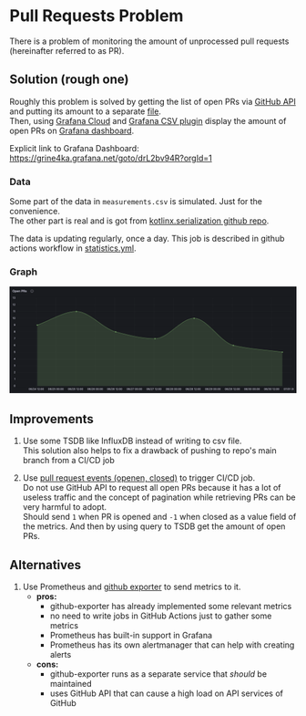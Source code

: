 # Pull Requests Problem

There is a problem of monitoring the amount of unprocessed pull requests (hereinafter referred to as PR).

## Solution (rough one)

Roughly this problem is solved by getting the list of open PRs via [GitHub API](https://docs.github.com/en/rest/pulls/pulls?apiVersion=2022-11-28#list-pull-requests) and
putting its amount to a separate [file](measurements.csv).  
Then, using [Grafana Cloud](https://grafana.com/products/cloud/) and [Grafana CSV plugin](https://grafana.com/grafana/plugins/marcusolsson-csv-datasource/) display the amount of open PRs on [Grafana dashboard](https://grine4ka.grafana.net/goto/drL2bv94R?orgId=1).  

Explicit link to Grafana Dashboard: https://grine4ka.grafana.net/goto/drL2bv94R?orgId=1

### Data

Some part of the data in `measurements.csv` is simulated. Just for the convenience.  
The other part is real and is got from [kotlinx.serialization github repo](https://github.com/Kotlin/kotlinx.serialization).

The data is updating regularly, once a day. This job is described in github actions workflow in [statistics.yml](../.github/workflows/statistics.yml).

### Graph

![open prs panel](dashboard.png)

## Improvements

1. Use some TSDB like InfluxDB instead of writing to csv file.  
This solution also helps to fix a drawback of pushing to repo's main branch from a CI/CD job

2. Use [pull request events (openen, closed)](https://docs.github.com/en/webhooks-and-events/webhooks/webhook-events-and-payloads#pull_request) to trigger CI/CD job.  
Do not use GitHub API to request all open PRs because it has a lot of useless traffic and the concept of pagination while retrieving PRs can be very harmful to adopt.  
Should send `1` when PR is opened and `-1` when closed as a value field of the metrics. And then by using query to TSDB get the amount of open PRs.

## Alternatives

1. Use Prometheus and [github exporter](https://github.com/githubexporter/github-exporter) to send metrics to it.
	- **pros:** 
		- github-exporter has already implemented some relevant metrics
		- no need to write jobs in GitHub Actions just to gather some metrics
		- Prometheus has built-in support in Grafana
		- Prometheus has its own alertmanager that can help with creating alerts
	- **cons:**
		- github-exporter runs as a separate service that *should* be maintained
		- uses GitHub API that can cause a high load on API services of GitHub